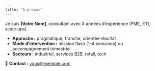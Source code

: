 ```yaml
---
title: "À propos"
---
```


Je suis **[Votre Nom]**, consultant avec X années d’expérience (PME, ETI, scale‑ups).

- **Approche :** pragmatique, franche, orientée résultat  
- **Mode d’intervention :** mission flash (1–4 semaines) ou accompagnement trimestriel  
- **Secteurs :** industriel, services B2B, retail, tech

📩 **Contact :** [vous@exemple.com](mailto:vous@exemple.com)